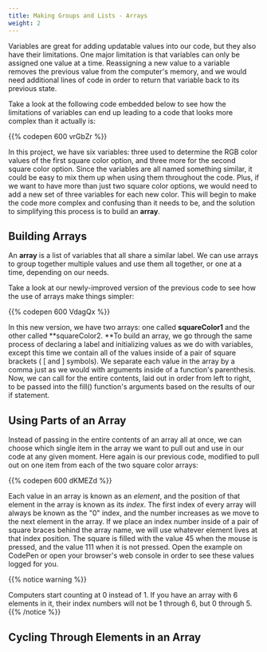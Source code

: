 ```yaml
---
title: Making Groups and Lists - Arrays
weight: 2
---
```

Variables are great for adding updatable values into our code, but they also have their limitations. One major limitation is that variables can only be assigned one value at a time. Reassigning a new value to a variable removes the previous value from the computer's memory, and we would need additional lines of code in order to return that variable back to its previous state.

Take a look at the following code embedded below to see how the limitations of variables can end up leading to a code that looks more complex than it actually is:

{{% codepen 600 vrGbZr %}}

In this project, we have six variables: three used to determine the RGB color values of the first square color option, and three more for the second square color option. Since the variables are all named something similar, it could be easy to mix them up when using them throughout the code. Plus, if we want to have more than just two square color options, we would need to add a new set of three variables for each new color. This will begin to make the code more complex and confusing than it needs to be, and the solution to simplifying this process is to build an **array**.

## Building Arrays

An **array** is a list of variables that all share a similar label. We can use arrays to group together multiple values and use them all together, or one at a time, depending on our needs.

Take a look at our newly-improved version of the previous code to see how the use of arrays make things simpler:

{{% codepen 600 VdagQx %}}

In this new version, we have two arrays: one called **squareColor1** and the other called **squareColor2. **To build an array, we go through the same process of declaring a label and initializing values as we do with variables, except this time we contain all of the values inside of a pair of square brackets ( \[ and ] symbols). We separate each value in the array by a comma just as we would with arguments inside of a function's parenthesis. Now, we can call for the entire contents, laid out in order from left to right, to be passed  into the fill() function's arguments based on the results of our if statement.

## Using Parts of an Array

Instead of passing in the entire contents of an array all at once, we can choose which single item in the array we want to pull out and use in our code at any given moment. Here again is our previous code, modified to pull out on one item from each of the two square color arrays:

{{% codepen 600 dKMEZd %}}

Each value in an array is known as an _element_, and the position of that element in the array is known as its _index_. The first index of every array will always be known as the "0" index, and the number increases as we move to the next element in the array. If we place an index number inside of a pair of square braces behind the array name, we will use whatever element lives at that index position. The square is filled with the value 45 when the mouse is  pressed, and the value 111 when it is not pressed. Open the example on CodePen or open your browser's web console in order to see these values logged for you.

{{% notice warning %}}

Computers start counting at 0 instead of 1. If you have an array with 6 elements in it, their index numbers will not be 1 through 6, but 0 through 5. 
{{% /notice %}}



## Cycling Through Elements in an Array
